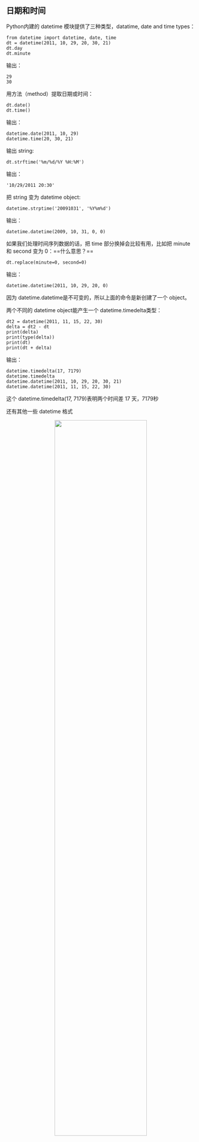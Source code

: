 

## 日期和时间

Python内建的 datetime 模块提供了三种类型，datatime, date and time types：


```
from datetime import datetime, date, time
dt = datetime(2011, 10, 29, 20, 30, 21)
dt.day
dt.minute
```
输出：
```
29
30
```

用方法（method）提取日期或时间：


```
dt.date()
dt.time()
```

输出：

```
datetime.date(2011, 10, 29)
datetime.time(20, 30, 21)
```

输出 string:

```
dt.strftime('%m/%d/%Y %H:%M')
```

输出：
```
'10/29/2011 20:30'
```

把 string 变为 datetime object:

```
datetime.strptime('20091031', '%Y%m%d')
```
输出：
```
datetime.datetime(2009, 10, 31, 0, 0)
```

如果我们处理时间序列数据的话，把 time 部分换掉会比较有用，比如把 minute 和 second 变为 0：==什么意思？==


```
dt.replace(minute=0, second=0)
```

输出：

```
datetime.datetime(2011, 10, 29, 20, 0)
```

因为 datetime.datetime是不可变的，所以上面的命令是新创建了一个 object。

两个不同的 datetime object能产生一个 datetime.timedelta类型：

```
dt2 = datetime(2011, 11, 15, 22, 30)
delta = dt2 - dt
print(delta)
print(type(delta))
print(dt)
print(dt + delta)
```
输出：
```
datetime.timedelta(17, 7179)
datetime.timedelta
datetime.datetime(2011, 10, 29, 20, 30, 21)
datetime.datetime(2011, 11, 15, 22, 30)
```

这个 datetime.timedelta(17, 7179)表明两个时间差 17 天，7179秒


还有其他一些 datetime 格式<p align="center">
    <img width="70%" height="70%" src="http://images.iterate.site/blog/image/180803/ah24ILB3e3.jpg?imageslim">
</p>
